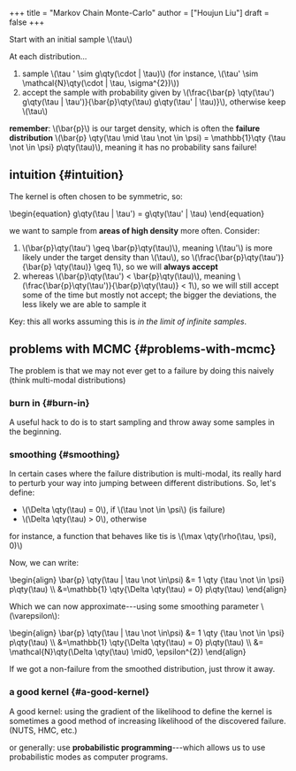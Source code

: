 +++
title = "Markov Chain Monte-Carlo"
author = ["Houjun Liu"]
draft = false
+++

Start with an initial sample \\(\tau\\)

At each distribution...

1.  sample \\(\tau ' \sim g\qty(\cdot | \tau)\\) (for instance, \\(\tau' \sim \mathcal{N}\qty(\cdot | \tau, \sigma^{2})\\))
2.  accept the sample with probability given by \\(\frac{\bar{p} \qty(\tau') g\qty(\tau | \tau')}{\bar{p}\qty(\tau) g\qty(\tau' | \tau)}\\), otherwise keep \\(\tau\\)

**remember**: \\(\bar{p}\\) is our target density, which is often the **failure distribution** \\(\bar{p} \qty(\tau \mid \tau \not \in \psi) =  \mathbb{1}\qty {\tau \not  \in \psi} p\qty(\tau)\\), meaning it has no probability sans failure!


## intuition {#intuition}

The kernel is often chosen to be symmetric, so:

\begin{equation}
g\qty(\tau | \tau') = g\qty(\tau' | \tau)
\end{equation}

we want to sample from **areas of high density** more often. Consider:

1.  \\(\bar{p}\qty(\tau') \geq \bar{p}\qty(\tau)\\), meaning \\(\tau'\\) is more likely under the target density than \\(\tau\\), so \\(\frac{\bar{p}\qty(\tau')}{\bar{p} \qty(\tau)} \geq 1\\), so we will **always accept**
2.  whereas \\(\bar{p}\qty(\tau') < \bar{p}\qty(\tau)\\), meaning \\(\frac{\bar{p}\qty(\tau')}{\bar{p}\qty(\tau)} < 1\\), so we will still accept some of the time but mostly not accept; the bigger the deviations, the less likely we are able to sample it

Key: this all works assuming this is _in the limit of infinite samples_.


## problems with MCMC {#problems-with-mcmc}

The problem is that we may not ever get to a failure by doing this naively (think multi-modal distributions)


### burn in {#burn-in}

A useful hack to do is to start sampling and throw away some samples in the beginning.


### smoothing {#smoothing}

In certain cases where the failure distribution is multi-modal, its really hard to perturb your way into jumping between different distributions. So, let's define:

-   \\(\Delta \qty(\tau) = 0\\), if \\(\tau \not \in \psi\\) (is failure)
-   \\(\Delta \qty(\tau) > 0\\), otherwise

for instance, a function that behaves like tis is \\(\max \qty(\rho(\tau, \psi), 0)\\)

Now, we can write:

\begin{align}
\bar{p} \qty(\tau | \tau \not \in\psi) &= 1 \qty {\tau \not \in \psi} p\qty(\tau) \\\\
 &=\mathbb{1} \qty{\Delta \qty(\tau) = 0} p\qty(\tau)
\end{align}

Which we can now approximate---using some smoothing parameter \\(\varepsilon\\):

\begin{align}
\bar{p} \qty(\tau | \tau \not \in\psi) &= 1 \qty {\tau \not \in \psi} p\qty(\tau) \\\\
 &=\mathbb{1} \qty{\Delta \qty(\tau) = 0} p\qty(\tau)  \\\\
&= \mathcal{N}\qty(\Delta \qty(\tau) \mid0, \epsilon^{2})
\end{align}

If we got a non-failure from the smoothed distribution, just throw it away.


### a good kernel {#a-good-kernel}

A good kernel: using the gradient of the likelihood to define the kernel is sometimes a good method of increasing likelihood of the discovered failure. (NUTS, HMC, etc.)

or generally: use **probabilistic programming**---which allows us to use probabilistic modes as computer programs.

